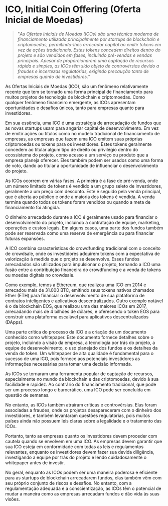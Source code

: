 # ICO, Initial Coin Offering (Oferta Inicial de Moedas)

>"*As Ofertas Iniciais de Moedas (ICOs) são uma técnica moderna de financiamento utilizada principalmente por startups de blockchain e criptomoedas, permitindo-lhes arrecadar capital ao emitir tokens em vez de ações tradicionais. Estes tokens concedem direitos dentro do projeto e são vendidos em fases, incluindo pré-vendas e vendas principais. Apesar de proporcionarem uma captação de recursos rápida e simples, as ICOs têm sido objeto de controvérsias devido a fraudes e incertezas regulatórias, exigindo precaução tanto de empresas quanto de investidores.*"

As Ofertas Iniciais de Moedas (ICO), são um fenômeno relativamente recente que tem se tornado uma forma principal de financiamento para muitos projetos de tecnologia de blockchain e criptomoedas. Como qualquer fenômeno financeiro emergente, as ICOs apresentam oportunidades e desafios únicos, tanto para empresas quanto para investidores.

Em sua essência, uma ICO é uma estratégia de arrecadação de fundos que as novas startups usam para angariar capital de desenvolvimento. Em vez de emitir ações ou títulos como no modelo tradicional de financiamento de empresas, as empresas que fazem uma ICO emitem suas próprias criptomoedas ou tokens para os investidores. Estes tokens geralmente concedem ao titular algum tipo de direito ou privilégio dentro do ecossistema do projeto, como acesso a um serviço ou produto que a empresa planeja oferecer. Eles também podem ser usados como uma forma de voto, dando ao titular a oportunidade de influenciar o desenvolvimento do projeto.

As ICOs ocorrem em várias fases. A primeira é a fase de pré-venda, onde um número limitado de tokens é vendido a um grupo seleto de investidores, geralmente a um preço com desconto. Este é seguido pela venda principal, que é aberta ao público e onde a maioria dos tokens é vendida. A venda termina quando todos os tokens foram vendidos ou quando a meta de financiamento foi atingida.

O dinheiro arrecadado durante a ICO é geralmente usado para financiar o desenvolvimento do projeto, incluindo a contratação de equipe, marketing, operações e custos legais. Em alguns casos, uma parte dos fundos também pode ser reservada como uma reserva de emergência ou para financiar futuras expansões.

A ICO combina características do crowdfunding tradicional com o conceito de crowdsale, onde os investidores adquirem tokens com a expectativa de valorização à medida que o projeto se desenvolve. Esses fundos arrecadados são utilizados para impulsionar o projeto, tornando a ICO uma fusão entre a contribuição financeira do crowdfunding e a venda de tokens ou moedas digitais no crowdsale.

Como exemplo, temos a Ethereum, que realizou uma ICO em 2014 e arrecadou mais de 31.000 BTC, emitindo seus tokens nativos chamados Ether (ETH) para financiar o desenvolvimento de sua plataforma de contratos inteligentes e aplicativos descentralizados. Outro exemplo notável é o da blockchain EOS, que realizou uma das maiores ICOs em 2017, arrecadando mais de 4 bilhões de dólares, e oferecendo o token EOS para construir uma plataforma escalável para aplicativos descentralizados (DApps). 

Uma parte crítica do processo da ICO é a criação de um documento conhecido como whitepaper. Este documento fornece detalhes sobre o projeto, incluindo a visão da empresa, a tecnologia por trás do projeto, a equipe de desenvolvimento, o uso planejado dos fundos e os detalhes da venda do token. Um whitepaper de alta qualidade é fundamental para o sucesso de uma ICO, pois fornece aos potenciais investidores as informações necessárias para tomar uma decisão informada.

As ICOs se tornaram uma ferramenta popular de captação de recursos, especialmente no mundo da blockchain e das criptomoedas, devido à sua facilidade e rapidez. Ao contrário do financiamento tradicional, que pode ser um processo longo e burocrático, uma ICO pode ser concluída em questão de semanas.

No entanto, as ICOs também atraíram críticas e controvérsias. Elas foram associadas a fraudes, onde os projetos desapareceram com o dinheiro dos investidores, e também levantaram questões regulatórias, pois muitos países ainda não possuem leis claras sobre a legalidade e o tratamento das ICOs.

Portanto, tanto as empresas quanto os investidores devem proceder com cautela quando se envolvem em uma ICO. As empresas devem garantir que sua ICO esteja em conformidade com todas as leis e regulamentos relevantes, enquanto os investidores devem fazer sua devida diligência, investigando a equipe por trás do projeto e lendo cuidadosamente o whitepaper antes de investir.

No geral, enquanto as ICOs podem ser uma maneira poderosa e eficiente para as startups de blockchain arrecadarem fundos, elas também vêm com seu próprio conjunto de riscos e desafios. No entanto, com a regulamentação adequada e a conscientização, as ICOs têm o potencial de mudar a maneira como as empresas arrecadam fundos e dão vida às suas visões.